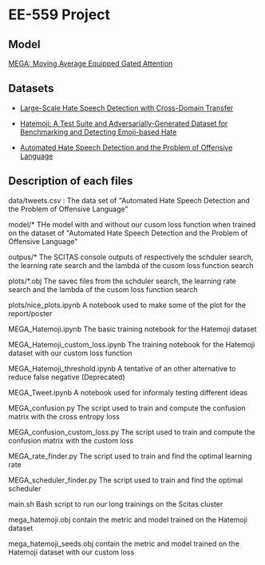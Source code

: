 # EE-559 Project

## Model
[MEGA: Moving Average Equipped Gated Attention](https://huggingface.co/docs/transformers/main/model_doc/mega)

## Datasets
- [Large-Scale Hate Speech Detection with Cross-Domain Transfer](https://github.com/avaapm/hatespeech)

- [Hatemoji: A Test Suite and Adversarially-Generated Dataset for Benchmarking and
Detecting Emoji-based Hate](https://github.com/HannahKirk/Hatemoji)

- [Automated Hate Speech Detection and the Problem of Offensive Language](https://github.com/t-davidson/hate-speech-and-offensive-language/tree/master)

## Description of each files 
data/tweets.csv : The data set of "Automated Hate Speech Detection and the Problem of Offensive Language"

model/* THe model with and without our cusom loss function when trained on the dataset of "Automated Hate Speech Detection and the Problem of Offensive Language"

outpus/* The SCITAS console outputs of respectively the schduler search, the learning rate search and the lambda of the cusom loss function search

plots/*.obj The savec files from the schduler search, the learning rate search and the lambda of the cusom loss function search

plots/nice_plots.ipynb A notebook used to make some of the plot for the report/poster

MEGA_Hatemoji.ipynb The basic training notebook for the Hatemoji dataset

MEGA_Hatemoji_custom_loss.ipynb The training notebook for the Hatemoji dataset with our custom loss function

MEGA_Hatemoji_threshold.ipynb A tentative of an other alternative to reduce false negative (Deprecated)

MEGA_Tweet.ipynb A notebook used for informaly testing different ideas

MEGA_confusion.py The script used to train and compute the confusion matrix with the cross entropy loss

MEGA_confusion_custom_loss.py The script used to train and compute the confusion matrix with the custom loss

MEGA_rate_finder.py The script used to train and find the optimal learning rate

MEGA_scheduler_finder.py The script used to train and find the optimal scheduler 

main.sh Bash script to run our long trainings on the Scitas cluster

mega_hatemoji.obj contain the metric and model trained on the Hatemoji dataset

mega_hatemoji_seeds.obj contain the metric and model trained on the Hatemoji dataset with our custom loss
